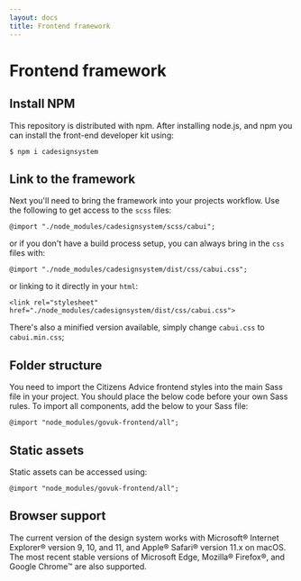 ```yaml
---
layout: docs
title: Frontend framework
---
```


# Frontend framework

## Install NPM

This repository is distributed with npm. After installing node.js, and npm you can install the front-end developer kit using:

```
$ npm i cadesignsystem
```

## Link to the framework

Next you'll need to bring the framework into your projects workflow. Use the following to get access to the `scss` files:

```
@import "./node_modules/cadesignsystem/scss/cabui";
```

or if you don't have a build process setup, you can always bring in the `css` files with:

```
@import "./node_modules/cadesignsystem/dist/css/cabui.css";
```

or linking to it directly in your `html`:

```
<link rel="stylesheet" href="./node_modules/cadesignsystem/dist/css/cabui.css">
```

There's also a minified version available, simply change `cabui.css` to `cabui.min.css`;

## Folder structure

You need to import the Citizens Advice frontend styles into the main Sass file in your project. You should place the below code before your own Sass rules. To import all components, add the below to your Sass file:

```
@import "node_modules/govuk-frontend/all";
```

## Static assets

Static assets can be accessed using:

```
@import "node_modules/govuk-frontend/all";
```

## Browser support

The current version of the design system works with  Microsoft® Internet Explorer® version 9, 10, and 11, and Apple® Safari® version 11.x on macOS. The most recent stable versions of Microsoft Edge, Mozilla® Firefox®, and Google Chrome™ are also supported.
